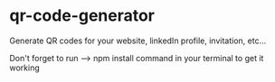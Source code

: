 # qr-code-generator
 Generate QR codes for your website, linkedIn profile, invitation, etc...  

Don't forget to run --> npm install command in your terminal to get it working
